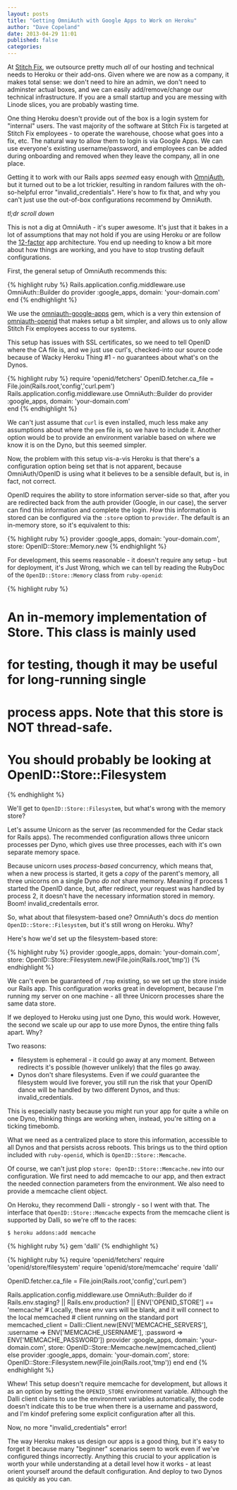 ```yaml
---
layout: posts
title: "Getting OmniAuth with Google Apps to Work on Heroku"
author: "Dave Copeland"
date: 2013-04-29 11:01
published: false
categories: 
---
```


At [Stitch Fix][stitchfix], we outsource pretty much _all_ of our hosting and technical needs to Heroku or their add-ons.  Given
where we are now as a company, it makes total sense: we don't need to hire an admin, we don't need to adminster actual boxes, and
we can easily add/remove/change our technical infrastructure.  If you are a small startup and you are messing with Linode slices,
   you are probably wasting time.

One thing Heroku doesn't provide out of the box is a login system for "internal" users.  The vast majority of the software at
Stitch Fix is targeted at Stitch Fix employees - to operate the warehouse, choose what goes into a fix, etc.  The natural way to
allow them to login is via Google Apps.  We can use everyone's existing username/password, and employees can be added during
onboarding and removed when they leave the company, all in one place.

Getting it to work with our Rails apps _seemed_ easy enough with [OmniAuth], but it turned out to be a lot trickier, resulting in
random failures with the oh-so-helpful error "invalid_credentials".  Here's how to fix that, and why you can't just use the
out-of-box configurations recommend by OmniAuth.

<!-- more -->

_tl;dr scroll down_

This is not a dig at OmniAuth - it's super awesome.  It's just that it bakes in a lot of assumptions that may not hold if you are using Heroku or are follow the [12-factor][12factor] app architecture.   You end up needing to know a bit more about how things are working, and you have to stop trusting default configurations.

First, the general setup of OmniAuth recommends this:

{% highlight ruby %}
Rails.application.config.middleware.use OmniAuth::Builder do
  provider :google_apps, domain: 'your-domain.com'  
end
{% endhighlight %}

We use the [omniauth-google-apps] gem, which is a very thin extension of [omniauth-openid] that makes setup a bit simpler, and
allows us to only allow Stitch Fix employees access to our systems.

This setup has issues with SSL certificates, so we need to tell OpenID where the CA file is, and we just use curl's, checked-into
our source code because of Wacky Heroku Thing #1 - no guarantees about what's on the Dynos.

{% highlight ruby %}
require 'openid/fetchers'
OpenID.fetcher.ca_file = File.join(Rails.root,'config','curl.pem')
Rails.application.config.middleware.use OmniAuth::Builder do
  provider :google_apps, domain: 'your-domain.com'  
end
{% endhighlight %}

We can't just assume that `curl` is even installed, much less make any assumptions about where the `pem` file is, so we have to
include it.  Another option would be to provide an environment variable based on where we know it is on the Dyno, but this seemed
simpler.

Now, the problem with this setup vis-a-vis Heroku is that there's a configuration option being set that is not apparent, because
OmniAuth/OpenID is using what it believes to be a sensible default, but is, in fact, not correct.  

OpenID requires the ability to store information server-side so that, after you are redirected back from the auth provider
(Google, in our case), the server can find this information and complete the login.  _How_ this information is stored can be
configured via the `:store` option to `provider`.  The default is an in-memory store, so it's equivalent to this:

{% highlight ruby %}
provider :google_apps, domain: 'your-domain.com', store: OpenID::Store::Memory.new
{% endhighlight %}

For development, this seems reasonable - it doesn't require any setup - but for deployment, it's Just Wrong, which we can tell by
reading the RubyDoc of the `OpenID::Store::Memory` class from `ruby-openid`:

{% highlight ruby %}
# An in-memory implementation of Store.  This class is mainly used
# for testing, though it may be useful for long-running single
# process apps.  Note that this store is NOT thread-safe.
#
# You should probably be looking at OpenID::Store::Filesystem
{% endhighlight %}

We'll get to `OpenID::Store::Filesystem`, but what's wrong with the memory store?

Let's assume Unicorn as the server (as
recommended for the Cedar stack for Rails apps).  The recommended configuration allows three unicorn processes per Dyno, which
gives use three processes, each with it's own separate memory space.

Because unicorn uses _process-based_ concurrency, which means that, when a new process is started, it gets a _copy_ of the parent's
memory, all three unicorns on a single Dyno *do not* share memory. Meaning if process 1 started the OpenID dance, but, after
redirect, your request was handled by process 2, it doesn't have the necessary information stored in memory.  Boom!
invalid_credentails error.  

So, what about that filesystem-based one?
OmniAuth's docs *do* mention `OpenID::Store::Filesystem`, but it's still wrong on Heroku.  Why?

Here's how we'd set up the filesystem-based store:

{% highlight ruby %}
provider :google_apps, 
         domain: 'your-domain.com', 
         store: OpenID::Store::Filesystem.new(File.join(Rails.root,'tmp'))
{% endhighlight %}

We can't even be guaranteed of `/tmp` existing, so we set up the store inside our Rails app.  This configuration works great in
development, because I'm running my server on one machine - all three Unicorn processes share the same data store.  

If we deployed to Heroku using just one Dyno, this would work.  However, the second we scale up our app to use more Dynos, the
entire thing falls apart.  Why?

Two reasons:

* filesystem is ephemeral - it could go away at any moment.  Between redirects it's possible (however unlikely) that the files go
away.
* Dynos don't share filesystems.  Even if we *could* guarantee the filesystem would live forever, you still run the risk that
your OpenID dance will be handled by two different Dynos, and thus: invalid_credentials.

This is especially nasty because you might run your app for quite a while on one Dyno, thinking things are working when, instead,
you're sitting on a ticking timebomb.

What we need as a centralized place to store this information, accessible to all Dynos and that persists across reboots.  This brings us to the third option included with `ruby-openid`, which is `OpenID::Store::Memcache`.

Of course, we can't just plop `store: OpenID::Store::Memcache.new` into our configuration.  We first need to add memcache to our app, and then extract the needed connection parameters from the environment.  We also need to provide a memcache client object.

On Heroku, they recommend Dalli - strongly - so I went with that.  The interface that `OpenID::Store::Memcache` expects from the
memcache client is supported by Dalli, so we're off to the races:

    $ heroku addons:add memcache

{% highlight ruby %}
gem 'dalli'
{% endhighlight %}

{% highlight ruby %}
require 'openid/fetchers'
require 'openid/store/filesystem'
require 'openid/store/memcache'
require 'dalli'

OpenID.fetcher.ca_file = File.join(Rails.root,'config','curl.pem')

Rails.application.config.middleware.use OmniAuth::Builder do
  if Rails.env.staging? || Rails.env.production? || ENV['OPENID_STORE'] == 'memcache'
    # Locally, these env vars will be blank, and it will connect to the local memcached
    # client running on the standard port
    memcached_client = Dalli::Client.new(ENV['MEMCACHE_SERVERS'], 
                                         :username => ENV['MEMCACHE_USERNAME'], 
                                         :password => ENV['MEMCACHE_PASSWORD'])
    provider :google_apps, domain: 'your-domain.com', 
                           store: OpenID::Store::Memcache.new(memcached_client)
  else
    provider :google_apps, domain: 'your-domain.com', 
                           store: OpenID::Store::Filesystem.new(File.join(Rails.root,'tmp'))
  end
end
{% endhighlight %}

Whew!  This setup doesn't require memcache for development, but allows it as an option by setting the `OPENID_STORE` environment
variable.  Although the Dalli client claims to use the environment variables automatically, the code doesn't indicate this to be
true when there is a username and password, and I'm kindof prefering some explicit configuration after all this.

Now, no more "invalid_credentials" error!

The way Heroku makes us design our apps is a good thing, but it's easy to forget it because many "beginner" scenarios seem to
work even if we've configured things incorrectly.  Anything this crucial to your application is worth your while understanding at a detail level how it works - at least orient yourself around the default configuration.  And deploy to two Dynos as quickly as you can.

[stitchfix]: http://www.stitchfix.com
[OmniAuth]: http://github.com/intridea/omniauth
[omniauth-google-apps]: https://github.com/sishen/omniauth-google-apps
[omniauth-openid]: https://github.com/intridea/omniauth-openid
[12factor]: http://www.12factor.net 
